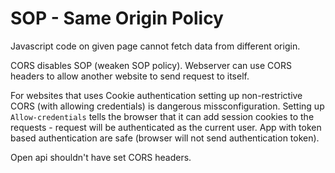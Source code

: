 # SOP - Same Origin Policy
Javascript code on given page cannot fetch data from different origin. 

CORS disables SOP (weaken SOP policy). Webserver can use CORS headers to allow another website to send request to itself. 

For websites that uses Cookie authentication setting up non-restrictive CORS (with allowing credentials) is dangerous missconfiguration. Setting up `Allow-credentials` tells the browser that it can add session cookies to the requests - request will be authenticated as the current user.  App with token based authentication are safe (browser will not send authentication token).

Open api shouldn't have set CORS headers. 